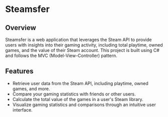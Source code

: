 # Steamsfer
## Overview

Steamsfer is a web application that leverages the Steam API to provide users with insights into their gaming activity, including total playtime, owned games, and the value of their Steam account. This project is built using C# and follows the MVC (Model-View-Controller) pattern.

## Features

- Retrieve user data from the Steam API, including playtime, owned games, and more.
- Compare your gaming statistics with friends or other users.
- Calculate the total value of the games in a user's Steam library.
- Visualize gaming statistics and comparisons through an intuitive user interface.
